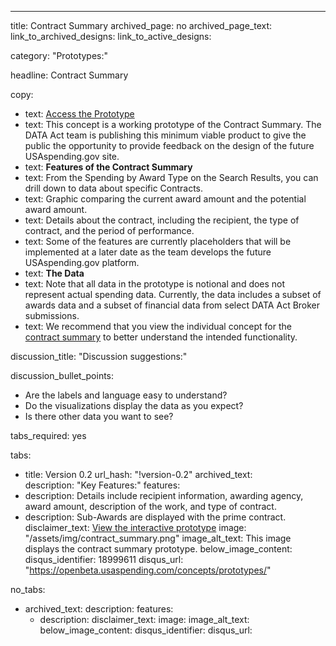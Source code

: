 ---
title: Contract Summary
archived_page: no
archived_page_text: 
link_to_archived_designs:
link_to_active_designs:

category: "Prototypes:"

headline: Contract Summary

copy:
  - text: <a class="usa-cta external-link" href="https://spendingdata.us/#/search/" target="_blank">Access the Prototype</a>
  - text: This concept is a working prototype of the Contract Summary. The DATA Act team is publishing this minimum viable product to give the public the opportunity to provide feedback on the design of the future USAspending.gov site.
  - text: <strong>Features of the Contract Summary</strong> 
  - text: From the Spending by Award Type on the Search Results, you can drill down to data about specific Contracts.
  - text: Graphic comparing the current award amount and the potential award amount. 
  - text: Details about the contract, including the recipient, the type of contract, and the period of performance.   
  - text: Some of the features are currently placeholders that will be implemented at a later date as the team develops the future USAspending.gov platform.
  - text: <strong>The Data</strong>
  - text: Note that all data in the prototype is notional and does not represent actual spending data. Currently, the data includes a subset of awards data and a subset of financial data from select DATA Act Broker submissions.
  - text: We recommend that you view the individual concept for the <a class="usa-cta" href="../contract-summary">contract summary</a> to better understand the intended functionality.


discussion_title: "Discussion suggestions:"

discussion_bullet_points:
- Are the labels and language easy to understand?
- Do the visualizations display the data as you expect?
- Is there other data you want to see? 


tabs_required: yes

tabs:
  - title: Version 0.2
    url_hash: "!version-0.2"
    archived_text:  
    description: "Key Features:"
    features:
  - description: Details include recipient information, awarding agency, award amount, description of the work, and type of contract.
  - description: Sub-Awards are displayed with the prime contract. 
    disclaimer_text: <a class="usa-cta external-link callout" href="https://spendingdata.us/#/search" target="_blank">View the interactive prototype</a>
    image: "/assets/img/contract_summary.png"
    image_alt_text: This image displays the contract summary prototype.
    below_image_content:
    disqus_identifier: 18999611
    disqus_url: "https://openbeta.usaspending.com/concepts/prototypes/"

no_tabs:
  - archived_text:
    description:
    features:
      - description:
    disclaimer_text:
    image:
    image_alt_text:
    below_image_content:
    disqus_identifier:
    disqus_url:
